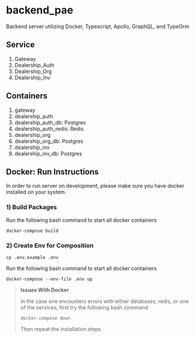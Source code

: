 # backend_pae

Backend server utilizing Docker, Typescript, Apollo, GraphQL, and TypeOrm

## Service

1. Gateway
2. Dealership_Auth
3. Dealership_Org
4. Dealership_Inv

## Containers

1. gateway
2. dealership_auth
3. dealership_auth_db: Postgres
4. dealership_auth_redis: Redis
5. dealership_org
6. dealership_org_db: Postgres
7. dealership_inv
8. dealership_inv_db: Postgres

## Docker: Run Instructions

In order to run server on development, please make sure you have docker installed on your system.

### 1) Build Packages

Run the following bash command to start all docker containers

```console
docker-compose build
```

### 2) Create Env for Composition

```
cp .env.example .env
```

Run the following bash command to start all docker containers

```console
docker-compose --env-file .env up
```

> **Issues With Docker**
>
> In the case one encounters errors with either databases, redis, or one of the services, first try the following bash command
>
> ```console
> docker-compose down
> ```
>
> Then repeat the installation steps

